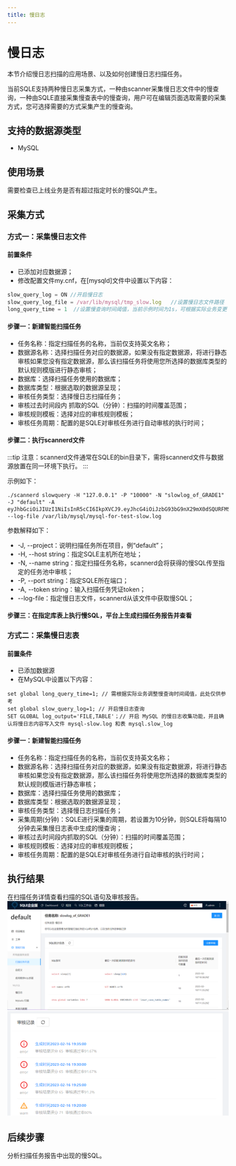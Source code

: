```yaml
---
title: 慢日志
---
```


# 慢日志
本节介绍慢日志扫描的应用场景、以及如何创建慢日志扫描任务。

当前SQLE支持两种慢日志采集方式，一种由scanner采集慢日志文件中的慢查询，一种由SQLE直接采集慢查表中的慢查询，用户可在编辑页面选取需要的采集方式，您可选择需要的方式采集产生的慢查询。

## 支持的数据源类型
* MySQL

## 使用场景
需要检查已上线业务是否有超过指定时长的慢SQL产生。

## 采集方式
### 方式一：采集慢日志文件

#### 前置条件
* 已添加对应数据源；
* 修改配置文件my.cnf，在[mysqld]文件中设置以下内容：
```jsx title="[mysqld]"
slow_query_log = ON //开启慢日志
slow_query_log_file = /var/lib/mysql/tmp_slow.log   //设置慢日志文件路径
long_query_time = 1  //设置慢查询时间阈值，当前示例时间为1s，可根据实际业务变更
```

#### 步骤一：新建智能扫描任务
* 任务名称：指定扫描任务的名称，当前仅支持英文名称；
* 数据源名称：选择扫描任务对应的数据源，如果没有指定数据源，将进行静态审核如果您没有指定数据源，那么该扫描任务将使用您所选择的数据库类型的默认规则模版进行静态审核；
* 数据库：选择扫描任务使用的数据库；
* 数据库类型：根据选取的数据源呈现；
* 审核任务类型：选择慢日志扫描任务；
* 审核过去时间段内 抓取的SQL（分钟）：扫描的时间覆盖范围；
* 审核规则模板：选择对应的审核规则模板；
* 审核任务周期：配置的是SQLE对审核任务进行自动审核的执行时间；


#### 步骤二：执行scannerd文件
:::tip
注意：scannerd文件通常在SQLE的bin目录下，需将scannerd文件与数据源放置在同一环境下执行。
::: 

示例如下：

```
./scannerd slowquery -H "127.0.0.1" -P "10000" -N "slowlog_of_GRADE1" -J "default" -A eyJhbGciOiJIUzI1NiIsInR5cCI6IkpXVCJ9.eyJhcG4iOiJzbG93bG9nX29mX0dSQURFMSIsImV4cCI6MTcwODA3MjMzNSwibmFtZSI6ImFkbWluIn0.ArU5HpU7aSSVrRutxSAwRFYahSx0_4RNzD4KB6LTfpM --log-file /var/lib/mysql/mysql-for-test-slow.log
```

参数解释如下：

* -J, --project：说明扫描任务所在项目，例“default”；
* -H, --host string：指定SQLE主机所在地址；
* -N, --name string：指定扫描任务名称，scannerd会将获得的慢SQL传至指定的任务池中审核；
* -P, --port string：指定SQLE所在端口；
* -A, --token string：输入扫描任务凭证token；
* --log-file：指定慢日志文件，scannerd从该文件中获取慢SQL；


#### 步骤三：在指定库表上执行慢SQL，平台上生成扫描任务报告并查看

### 方式二：采集慢日志表
#### 前置条件
* 已添加数据源
* 在MySQL中设置以下内容：
```
set global long_query_time=1; // 需根据实际业务调整慢查询时间阈值，此处仅供参考
set global slow_query_log=1; // 开启慢日志查询
SET GLOBAL log_output='FILE,TABLE'；// 开启 MySQL 的慢日志收集功能，并且确认将慢日志内容写入文件 mysql-slow.log 和表 mysql.slow_log
```

#### 步骤一：新建智能扫描任务
* 任务名称：指定扫描任务的名称，当前仅支持英文名称；
* 数据源名称：选择扫描任务对应的数据源，如果没有指定数据源，将进行静态审核如果您没有指定数据源，那么该扫描任务将使用您所选择的数据库类型的默认规则模版进行静态审核；
* 数据库：选择扫描任务使用的数据库；
* 数据库类型：根据选取的数据源呈现；
* 审核任务类型：选择慢日志扫描任务；
* 采集周期(分钟)：SQLE进行采集的周期，若设置为10分钟，则SQLE将每隔10分钟去采集慢日志表中生成的慢查询；
* 审核过去时间段内抓取的SQL（分钟）：扫描的时间覆盖范围；
* 审核规则模板：选择对应的审核规则模板；
* 审核任务周期：配置的是SQLE对审核任务进行自动审核的执行时间；




## 执行结果
在扫描任务详情查看扫描的SQL语句及审核报告。
![result](img/slowlog-result.png)
![result2](img/slowlog-result2.png)


## 后续步骤
分析扫描任务报告中出现的慢SQL。





